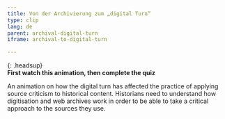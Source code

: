```yaml
---
title: Von der Archivierung zum „digital Turn“
type: clip
lang: de
parent: archival-digital-turn
iframe: archival-to-digital-turn

---
```


{: .headsup}                            
**First watch this animation, then complete the quiz**

An animation on how the digital turn has affected the practice of applying source criticism to historical content. Historians need to understand how digitisation and web archives work in order to be able to take a critical approach to the sources they use.


<!-- more -->
